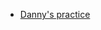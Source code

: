 - [Danny's practice](https://hdcola.github.io/BootCamp2025/vue/002.input-date-mask/danny/dist1/index.html)
